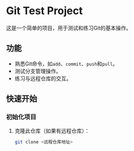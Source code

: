 <!-- 这是一个README.md文件，用于记录项目相关信息。 -->
# Git Test Project

这是一个简单的项目，用于测试和练习Git的基本操作。

## 功能

- 熟悉Git命令，如`add`、`commit`、`push`和`pull`。
- 测试分支管理操作。
- 练习与远程仓库的交互。

## 快速开始

### 初始化项目

1. 克隆此仓库（如果有远程仓库）：
   ```bash
   git clone <远程仓库地址>


